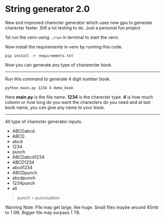 # String generator 2.0

New and improved charecter generator which uses now gpu to generate charecter faster. Still a lot testing to do. Just a personal fun project.

1st run the venv using `./run` in terminal to start the venv.

Now install the requirements in venv by running this code.

`pip install -r requirements.txt`

Now you can generate any type of chararecter book.

---

Run this command to generate 4 digit number book.

`python main.py 1234 4 demo_book`

Here **main.py** is the file name. **1234** is the charecter type. **4** is how much column or how long do you want the charecters do you need and at last book name, you can give any name to your book.

---

All type of charecter generator inputs.

- ABCDabcd
- ABCD
- abcd
- 1234
- punch
- ABCDabcd1234
- ABCD1234
- abcd1234
- ABCDpunch
- abcdpunch
- 1234punch
- all

> punch = punctuation

Warning Note: File may get large, like huge. Small files maybe around 45mb to 1 GB. Bigger file may surpass 1 TB.

